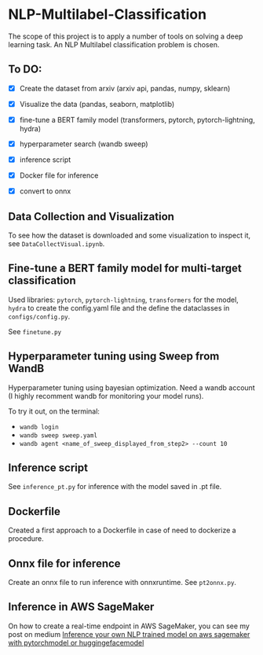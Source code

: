 # NLP-Multilabel-Classification
The scope of this project is to apply a number of tools on solving a deep learning task. An NLP Multilabel classification problem is chosen.

## To DO:

- [X] Create the dataset from arxiv (arxiv api, pandas, numpy, sklearn)
- [X] Visualize the data (pandas, seaborn, matplotlib)
- [X] fine-tune a BERT family model (transformers, pytorch, pytorch-lightning, hydra) 
- [X] hyperparameter search (wandb sweep)
- [X] inference script 
- [X] Docker file for inference
- [X] convert to onnx 


## Data Collection and Visualization
To see how the dataset is downloaded and some visualization to inspect it, see `DataCollectVisual.ipynb`.


## Fine-tune a BERT family model for multi-target classification
Used libraries: `pytorch`, `pytorch-lightning`, `transformers` for the model, `hydra` to create the config.yaml file and the define the dataclasses in `configs/config.py`.

See `finetune.py`


## Hyperparameter tuning using Sweep from WandB
Hyperparameter tuning using bayesian optimization. Need a wandb account (I highly recomment wandb for monitoring your model runs).

To try it out, on the terminal: 

* `wandb login`
* `wandb sweep sweep.yaml`
* `wandb agent <name_of_sweep_displayed_from_step2> --count 10`

## Inference script
See `inference_pt.py` for inference with the model saved in .pt file.


## Dockerfile
Created a first approach to a Dockerfile in case of need to dockerize a procedure.

## Onnx file for inference
Create an onnx file to run inference with onnxruntime.
See `pt2onnx.py`.

## Inference in AWS SageMaker
On how to create a real-time endpoint in AWS SageMaker, you can see my post on medium [Inference your own NLP trained model on aws sagemaker with pytorchmodel or huggingefacemodel](https://medium.com/innovation-res/inference-your-own-nlp-trained-model-on-aws-sagemaker-with-pytorchmodel-or-huggingefacemodel-30bcbdc4348b)